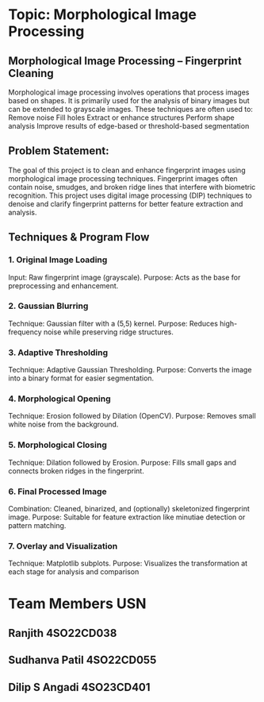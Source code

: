 # Topic: Morphological Image Processing
## Morphological Image Processing – Fingerprint Cleaning
Morphological image processing involves operations that process images based on shapes. It is primarily used for the analysis of binary images but can be extended to grayscale images. These techniques are often used to:
Remove noise
Fill holes
Extract or enhance structures
Perform shape analysis
Improve results of edge-based or threshold-based segmentation

## Problem Statement:
The goal of this project is to clean and enhance fingerprint images using morphological image processing techniques. Fingerprint images often contain noise, smudges, and broken ridge lines that interfere with biometric recognition. This project uses digital image processing (DIP) techniques to denoise and clarify fingerprint patterns for better feature extraction and analysis.

## Techniques & Program Flow
### 1. Original Image Loading
Input: Raw fingerprint image (grayscale).
Purpose: Acts as the base for preprocessing and enhancement.

### 2. Gaussian Blurring
Technique: Gaussian filter with a (5,5) kernel.
Purpose: Reduces high-frequency noise while preserving ridge structures.

### 3. Adaptive Thresholding
Technique: Adaptive Gaussian Thresholding.
Purpose: Converts the image into a binary format for easier segmentation.

### 4. Morphological Opening
Technique: Erosion followed by Dilation (OpenCV).
Purpose: Removes small white noise from the background.

### 5. Morphological Closing
Technique: Dilation followed by Erosion.
Purpose: Fills small gaps and connects broken ridges in the fingerprint.

### 6. Final Processed Image
Combination: Cleaned, binarized, and (optionally) skeletonized fingerprint image.
Purpose: Suitable for feature extraction like minutiae detection or pattern matching.

### 7. Overlay and Visualization
Technique: Matplotlib subplots.
Purpose: Visualizes the transformation at each stage for analysis and comparison

#   Team Members     USN
##  Ranjith          4SO22CD038
##  Sudhanva Patil   4SO22CD055
##  Dilip S Angadi     4SO23CD401
